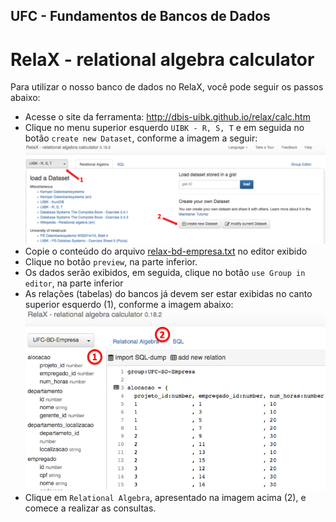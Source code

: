 ## UFC - Fundamentos de Bancos de Dados
# RelaX - relational algebra calculator

Para utilizar o nosso banco de dados no RelaX, você pode seguir os passos abaixo:

* Acesse o site da ferramenta: http://dbis-uibk.github.io/relax/calc.htm
* Clique no menu superior esquerdo `UIBK - R, S, T` e em seguida no botão `create new Dataset`, conforme a imagem a seguir:
![relax01](images/relax01.png)
* Copie o conteúdo do arquivo [relax-bd-empresa.txt](relax-bd-empresa.txt) no editor exibido
* Clique no botão `preview`, na parte inferior.
* Os dados serão exibidos, em seguida, clique no botão `use Group in editor`, na parte inferior
* As relações (tabelas) do bancos já devem ser estar exibidas no canto superior esquerdo (1), conforme a imagem abaixo:
![relax02](images/relax02.png)
* Clique em `Relational Algebra`, apresentado na imagem acima (2), e comece a realizar as consultas.
